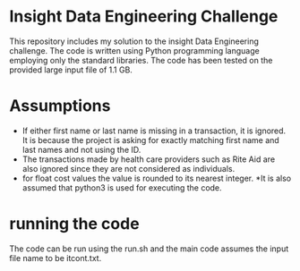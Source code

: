 # Insight Data Engineering Challenge

This repository includes my solution to the insight Data Engineering challenge. The code is written using Python programming language employing only the standard libraries. The code has been tested on the provided large input file of 1.1 GB. 

# Assumptions
* If either first name or last name is missing in a transaction, it is ignored. It is because the project is asking for exactly matching first name and last names and not using the ID.
* The transactions made by health care providers such as Rite Aid are also ignored since they are not considered as individuals.
* for float cost values the value is rounded to its nearest integer.
*It is also assumed that python3 is used for executing the code. 

# running the code

The code can be run using the run.sh and the main code assumes the input file name to be itcont.txt.

